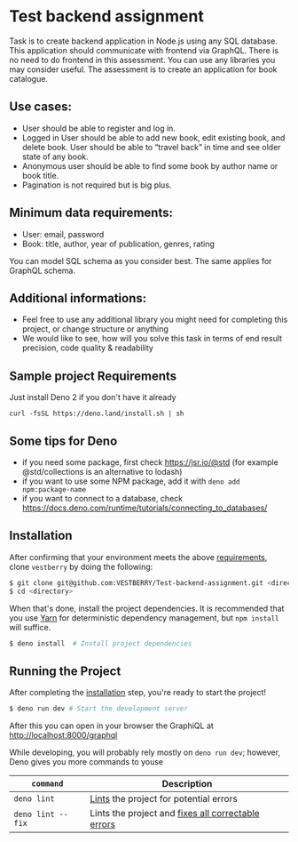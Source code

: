 # Test backend assignment

Task is to create backend application in Node.js using any SQL database. This application should communicate with frontend via GraphQL. There is no need to do frontend in this assessment. You can use any libraries you may consider useful. The assessment is to create an application for book catalogue.

## Use cases:

- User should be able to register and log in.
- Logged in User should be able to add new book, edit existing book, and delete book. User should be able to “travel back” in time and see older state of any book.
- Anonymous user should be able to find some book by author name or book title.
- Pagination is not required but is big plus.

## Minimum data requirements:

- User: email, password
- Book: title, author, year of publication, genres, rating

You can model SQL schema as you consider best. The same applies for GraphQL schema.

## Additional informations:

- Feel free to use any additional library you might need for completing this project, or change structure or anything
- We would like to see, how will you solve this task in terms of end result precision, code quality & readability

## Sample project Requirements

Just install Deno 2 if you don't have it already

```
curl -fsSL https://deno.land/install.sh | sh
```

## Some tips for Deno

- if you need some package, first check https://jsr.io/@std (for example @std/collections is an alternative to lodash)
- if you want to use some NPM package, add it with `deno add npm:package-name`
- if you want to connect to a database, check https://docs.deno.com/runtime/tutorials/connecting_to_databases/

## Installation

After confirming that your environment meets the above [requirements](#requirements), clone `vestberry` by doing the following:

```bash
$ git clone git@github.com:VESTBERRY/Test-backend-assignment.git <directory>
$ cd <directory>
```

When that's done, install the project dependencies. It is recommended that you use [Yarn](https://yarnpkg.com/) for deterministic dependency management, but `npm install` will suffice.

```bash
$ deno install  # Install project dependencies
```

## Running the Project

After completing the [installation](#installation) step, you're ready to start the project!

```bash
$ deno run dev # Start the development server
```

After this you can open in your browser the GraphiQL at [http://localhost:8000/graphql](http://localhost:8000/graphql)

While developing, you will probably rely mostly on `deno run dev`; however, Deno gives you more commands to youse

| `command`         | Description                                                                                               |
| ----------------- | --------------------------------------------------------------------------------------------------------- |
| `deno lint`       | [Lints](http://stackoverflow.com/questions/8503559/what-is-linting) the project for potential errors      |
| `deno lint --fix` | Lints the project and [fixes all correctable errors](https://docs.deno.com/runtime/reference/cli/linter/) |
